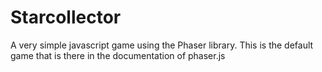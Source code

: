 # Starcollector
A very simple javascript game using the Phaser library. This is the default game that is there in the documentation of phaser.js
